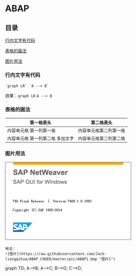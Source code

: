 <!--
<script src="D:\\Git\\ABAP_CODER\\ext\\mermaid.full.min.js"></script>
-->

<script src="https://raw.githubusercontent.com/Jack-liangqihua/ABAP_CODER/master/ext/mermaid.full.min.js"></script>

# ABAP 

## 目录
[行内文字有代码](#行内文字有代码)

[表格的画法](#表格的画法)

[图片用法](#图片用法)
 
### 行内文字有代码 
```
`graph LR` `A --> B`

```
效果：`graph LR` `A --> B`

 
### 表格的画法 

第一格表头 | 第二格表头
--------- | -------------
内容单元格 第一列第一格 | 内容单元格第二列第一格
内容单元格 第一列第二格 多加文字 | 内容单元格第二列第二格
 
### 图片用法

![图片](https://raw.githubusercontent.com/Jack-liangqihua/ABAP_CODER/master/pic/ABAP1.gif "图片1")

<!--  ![图片](D://Git/ABAP_CODER/pic/ABAP1.gif "图片1")  -->
```
用法：
![图片](https://raw.githubusercontent.com/Jack-liangqihua/ABAP_CODER/master/pic/ABAP1.bmp "图片1")
```



<div class="mermaid">
graph TD;
    A-->B;
    A-->C;
    B-->D;
    C-->D;
</div>